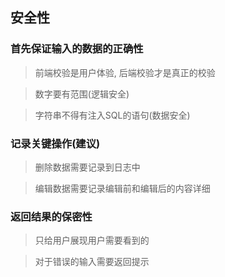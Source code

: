 ## 安全性

### 首先保证输入的数据的正确性

> 前端校验是用户体验, 后端校验才是真正的校验

> 数字要有范围(逻辑安全)

> 字符串不得有注入SQL的语句(数据安全)

### 记录关键操作(建议)

> 删除数据需要记录到日志中

> 编辑数据需要记录编辑前和编辑后的内容详细

### 返回结果的保密性

> 只给用户展现用户需要看到的

> 对于错误的输入需要返回提示
